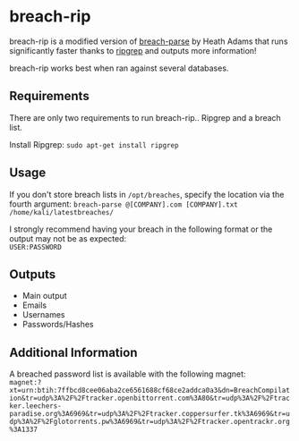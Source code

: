 # breach-rip

breach-rip is a modified version of [breach-parse](https://github.com/hmaverickadams/breach-parse) by Heath Adams that runs significantly faster thanks to [ripgrep](https://github.com/BurntSushi/ripgrep) and outputs more information! 

breach-rip works best when ran against several databases. 

## Requirements

There are only two requirements to run breach-rip.. Ripgrep and a breach list. 

Install Ripgrep: `sudo apt-get install ripgrep`

## Usage
If you don't store breach lists in `/opt/breaches`, specify the location via the fourth argument: 
`breach-parse @[COMPANY].com [COMPANY].txt /home/kali/latestbreaches/`

I strongly recommend having your breach in the following format or the output may not be as expected: \
`USER:PASSWORD`

## Outputs
* Main output
* Emails
* Usernames
* Passwords/Hashes

## Additional Information 

A breached password list is available with the following magnet: \
`magnet:?xt=urn:btih:7ffbcd8cee06aba2ce6561688cf68ce2addca0a3&dn=BreachCompilation&tr=udp%3A%2F%2Ftracker.openbittorrent.com%3A80&tr=udp%3A%2F%2Ftracker.leechers-paradise.org%3A6969&tr=udp%3A%2F%2Ftracker.coppersurfer.tk%3A6969&tr=udp%3A%2F%2Fglotorrents.pw%3A6969&tr=udp%3A%2F%2Ftracker.opentrackr.org%3A1337`
